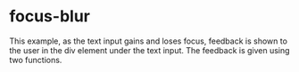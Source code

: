 # focus-blur
This example, as the text input gains and loses focus, feedback is shown to the user in the div element under the text input. The feedback is given using two functions.
